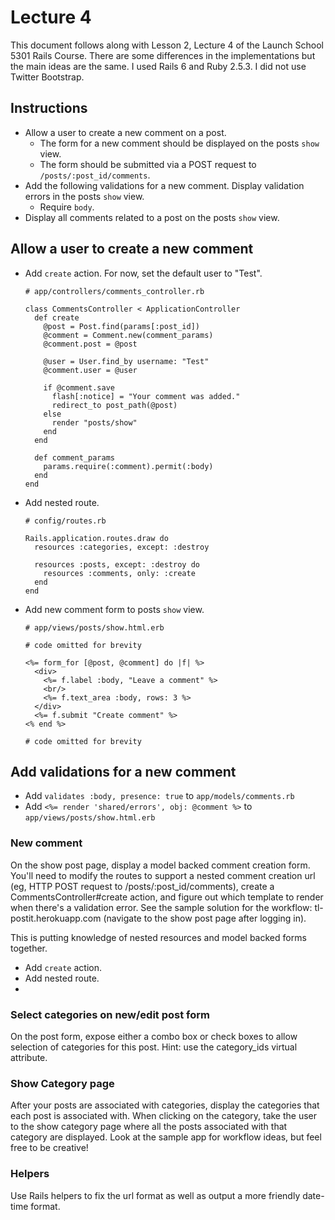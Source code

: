 # Lecture 4

This document follows along with Lesson 2, Lecture 4 of the Launch School 5301 Rails Course. There are some differences in the implementations but the main ideas are the same. I used Rails 6 and Ruby 2.5.3. I did not use Twitter Bootstrap.

## Instructions
- Allow a user to create a new comment on a post.
  - The form for a new comment should be displayed on the posts `show` view.
  - The form should be submitted via a POST request to `/posts/:post_id/comments`.
- Add the following validations for a new comment. Display validation errors in the posts `show` view.
  - Require `body`.
- Display all comments related to a post on the posts `show` view.

## Allow a user to create a new comment 
- Add `create` action. For now, set the default user to "Test". 
  ```
  # app/controllers/comments_controller.rb 
  
  class CommentsController < ApplicationController
    def create
      @post = Post.find(params[:post_id])
      @comment = Comment.new(comment_params)
      @comment.post = @post
  
      @user = User.find_by username: "Test"
      @comment.user = @user
  
      if @comment.save
        flash[:notice] = "Your comment was added."
        redirect_to post_path(@post)
      else
        render "posts/show"
      end
    end
  
    def comment_params
      params.require(:comment).permit(:body)
    end
  end
  ```
- Add nested route.
  ```
  # config/routes.rb

  Rails.application.routes.draw do
    resources :categories, except: :destroy
  
    resources :posts, except: :destroy do
      resources :comments, only: :create
    end
  end
  ```
- Add new comment form to posts `show` view.
  ```
  # app/views/posts/show.html.erb

  # code omitted for brevity

  <%= form_for [@post, @comment] do |f| %>
    <div>
      <%= f.label :body, "Leave a comment" %>
      <br/>
      <%= f.text_area :body, rows: 3 %>
    </div>
    <%= f.submit "Create comment" %>
  <% end %>

  # code omitted for brevity
  ```

## Add validations for a new comment
- Add `validates :body, presence: true` to `app/models/comments.rb`
- Add `<%= render 'shared/errors', obj: @comment %>` to `app/views/posts/show.html.erb`

### New comment
On the show post page, display a model backed comment creation form. You'll need to modify the routes to support a nested comment creation url (eg, HTTP POST request to /posts/:post_id/comments), create a CommentsController#create action, and figure out which template to render when there's a validation error. See the sample solution for the workflow: tl-postit.herokuapp.com (navigate to the show post page after logging in).

This is putting knowledge of nested resources and model backed forms together.
- Add `create` action.
- Add nested route.
- 
### Select categories on new/edit post form
On the post form, expose either a combo box or check boxes to allow selection of categories for this post. Hint: use the category_ids virtual attribute.

### Show Category page 
After your posts are associated with categories, display the categories that each post is associated with. When clicking on the category, take the user to the show category page where all the posts associated with that category are displayed. Look at the sample app for workflow ideas, but feel free to be creative!

### Helpers
Use Rails helpers to fix the url format as well as output a more friendly date-time format.
